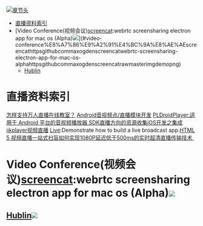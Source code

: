 [![章节头](https://parg.co/UGo)](https://parg.co/b4z) 
 - [直播资料索引](#%E7%9B%B4%E6%92%AD%E8%B5%84%E6%96%99%E7%B4%A2%E5%BC%95)
- [Video Conference(视频会议)[screencat](https://github.com/maxogden/screencat):webrtc screensharing electron app for mac os (Alpha)![](https://github.com/maxogden/screencat/raw/master/img/demo.png)](#video-conference%E8%A7%86%E9%A2%91%E4%BC%9A%E8%AE%AEscreencathttpsgithubcommaxogdenscreencatwebrtc-screensharing-electron-app-for-mac-os-alphahttpsgithubcommaxogdenscreencatrawmasterimgdemopng)
  * [Hublin](#hublin) 

# 直播资料索引
[怎样支持万人直播在线教室？](http://www.infoq.com/cn/presentations/how-to-support-the-people-live-online-classroom?utm_source=infoq&utm_medium=popular_widget&utm_campaign=popular_content_list&utm_content=homepage)
[Android音视频点/直播模块开发](http://toutiao.io/posts/76jep8)
[PLDroidPlayer:适用于 Android 平台的音视频播放器 SDK](https://github.com/pili-engineering/PLDroidPlayer)[直播方向的资源收集](http://www.henishuo.com/live-play-resource-collections/?utm_source=tuicool&utm_medium=referral)[iOS开发之集成ijkplayer视频直播](http://allluckly.cn/%E6%8A%95%E7%A8%BF/tuogao46?utm_source=tuicool&utm_medium=referral)
[Live](https://github.com/ltebean/Live):Demonstrate how to build a live broadcast app.[HTML 5 视频直播一站式扫盲](http://bugly.qq.com/bbs/forum.php?mod=viewthread&tid=1277&utm_source=tuicool&utm_medium=referral)[如何实现1080P延迟低于500ms的实时超清直播传输技术 ](http://mp.weixin.qq.com/s?__biz=MzAwMDU1MTE1OQ==&mid=2653547697&idx=1&sn=acc748b7fcf0058b58e244970e51eabc&scene=0&from=groupmessage&isappinstalled=0#wechat_redirect)
# Video Conference(视频会议)[screencat](https://github.com/maxogden/screencat):webrtc screensharing electron app for mac os (Alpha)![](https://github.com/maxogden/screencat/raw/master/img/demo.png)
## [Hublin](https://github.com/linagora/hublin)![](https://hubl.in/images/landing_enjoy_thumb.png)


